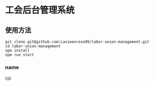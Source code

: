 <!--
 * @Author: your name
 * @Date: 2021-04-19 16:46:29
 * @LastEditTime: 2021-04-26 17:31:35
 * @LastEditors: Please set LastEditors
 * @Description: In User Settings Edit
 * @FilePath: /labor-union-management/README.md
-->

# 工会后台管理系统

## 使用方法

```
git clone git@github.com:Lavieenrose99/labor-union-management.git
cd labor-union-management
npm install
npm run start
```

### name

cjz
